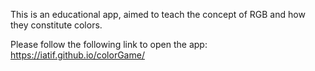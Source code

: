 This is an educational app, aimed to teach the concept of RGB and how they constitute colors. 

Please follow the following link to open the app: https://iatif.github.io/colorGame/

